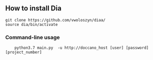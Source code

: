 


## How to install Dia

```
git clone https://github.com/vwoloszyn/diaa/
source dia/bin/activate
```

### Command-line usage

```
    python3.7 main.py  -u http://doccano_host [user] [password] [project_number]
```

